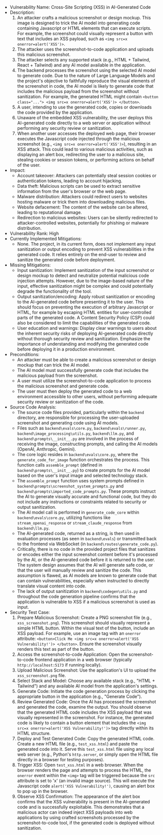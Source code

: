 - Vulnerability Name: Cross-Site Scripting (XSS) in AI-Generated Code
- Description:
    1. An attacker crafts a malicious screenshot or design mockup. This image is designed to trick the AI model into generating code containing Javascript or HTML elements that can execute scripts. For example, the screenshot could visually represent a button with text that includes an XSS payload, such as `<img src=x onerror=alert('XSS')>`.
    2. The attacker uses the screenshot-to-code application and uploads this malicious screenshot.
    3. The attacker selects any supported stack (e.g., HTML + Tailwind, React + Tailwind) and any AI model available in the application.
    4. The backend processes the screenshot using the selected AI model to generate code. Due to the nature of Large Language Models and the project's objective to faithfully reproduce the visual elements of the screenshot in code, the AI model is likely to generate code that includes the malicious payload from the screenshot without sanitization. For example, the generated HTML might contain `<button class="..."> <img src=x onerror=alert('XSS')> </button>`.
    5. A user, intending to use the generated code, copies or downloads the code provided by the application.
    6. Unaware of the embedded XSS vulnerability, the user deploys this AI-generated code directly to a web server or application without performing any security review or sanitization.
    7. When another user accesses the deployed web page, their browser executes the Javascript code injected through the malicious screenshot (e.g., `<img src=x onerror=alert('XSS')>`), resulting in an XSS attack. This could lead to various malicious activities, such as displaying an alert box, redirecting the user to a malicious site, stealing cookies or session tokens, or performing actions on behalf of the user.
- Impact:
    - Account takeover: Attackers can potentially steal session cookies or authentication tokens, leading to account hijacking.
    - Data theft: Malicious scripts can be used to extract sensitive information from the user's browser or the web page.
    - Malware distribution: Attackers could redirect users to websites hosting malware or trick them into downloading malicious files.
    - Website defacement: The content of the website can be altered, leading to reputational damage.
    - Redirection to malicious websites: Users can be silently redirected to attacker-controlled websites, potentially for phishing or malware distribution.
- Vulnerability Rank: High
- Currently Implemented Mitigations:
    - None. The project, in its current form, does not implement any input sanitization or output encoding to prevent XSS vulnerabilities in the generated code. It relies entirely on the end-user to review and sanitize the generated code before deployment.
- Missing Mitigations:
    - Input sanitization: Implement sanitization of the input screenshot or design mockup to detect and neutralize potential malicious code injection attempts. However, due to the image-based nature of the input, effective sanitization might be complex and could potentially degrade the functionality of the tool.
    - Output sanitization/encoding: Apply robust sanitization or encoding to the AI-generated code before presenting it to the user. This should focus on preventing the execution of arbitrary Javascript or HTML, for example by escaping HTML entities for user-controlled parts of the generated code. A Content Security Policy (CSP) could also be considered to limit the capabilities of the generated code.
    - User education and warnings: Display clear warnings to users about the inherent security risks of deploying AI-generated code directly without thorough security review and sanitization. Emphasize the importance of understanding and modifying the generated code before deploying it in a production environment.
- Preconditions:
    - An attacker must be able to create a malicious screenshot or design mockup that can trick the AI model.
    - The AI model must successfully generate code that includes the malicious payload from the screenshot.
    - A user must utilize the screenshot-to-code application to process the malicious screenshot and generate code.
    - The user must then deploy the generated code to a web environment accessible to other users, without performing adequate security review or sanitization of the code.
- Source Code Analysis:
    - The source code files provided, particularly within the `backend` directory, are responsible for processing the user-uploaded screenshot and generating code using AI models.
    - Files such as `backend\evals\core.py`, `backend\evals\runner.py`, `backend\image_processing\utils.py`, `backend\llm.py`, and `backend\prompts\__init__.py` are involved in the process of receiving the image, constructing prompts, and calling the AI models (OpenAI, Anthropic, Gemini).
    - The core logic resides in `backend\evals\core.py`, where the `generate_code_for_image` function orchestrates the process. This function calls `assemble_prompt` (defined in `backend\prompts\__init__.py`) to create prompts for the AI model based on the user's input image and selected technology stack.
    - The `assemble_prompt` function uses system prompts defined in `backend\prompts\screenshot_system_prompts.py` and `backend\prompts\imported_code_prompts.py`. These prompts instruct the AI to generate visually accurate and functional code, but they do not include any instructions or constraints related to security or output sanitization.
    - The AI model call is performed in `generate_code_core` within `backend\evals\core.py`, utilizing functions like `stream_openai_response` or `stream_claude_response` from `backend\llm.py`.
    - The AI-generated code, returned as a string, is then used in evaluation processes (as seen in `backend\evals`) or transmitted back to the frontend via WebSocket (in `backend\routes\generate_code.py`).
    - Critically, there is no code in the provided project files that sanitizes or encodes either the input screenshot content before it's processed by the AI, or the AI-generated code before it is returned to the user. The system design assumes that the AI will generate safe code, or that the user will manually review and sanitize the code. This assumption is flawed, as AI models are known to generate code that can contain vulnerabilities, especially when instructed to directly translate visual content into code.
    - The lack of output sanitization in `backend\codegen\utils.py` and throughout the code generation pipeline confirms that the application is vulnerable to XSS if a malicious screenshot is used as input.
- Security Test Case:
    1. Prepare Malicious Screenshot: Create a PNG screenshot file (e.g., `xss_screenshot.png`). This screenshot should visually represent a simple HTML button.  Within the visual text of the button, include an XSS payload. For example, use an image tag with an `onerror` attribute: `<button>Click Me <img src=x onerror=alert('XSS Vulnerability!')> </button>`. Ensure the screenshot visually renders this text as part of the button.
    2. Access the screenshot-to-code Application: Open the screenshot-to-code frontend application in a web browser (typically `http://localhost:5173` if running locally).
    3. Upload Malicious Screenshot: Use the application's UI to upload the `xss_screenshot.png` file.
    4. Select Stack and Model: Choose any available stack (e.g., "HTML + Tailwind") and any available AI model from the application's settings.
    5. Generate Code: Initiate the code generation process by clicking the appropriate button in the application (e.g., "Generate Code").
    6. Review Generated Code: Once the AI has processed the screenshot and generated the code, examine the output. You should observe that the generated HTML code includes the XSS payload that was visually represented in the screenshot. For instance, the generated code is likely to contain a button element that includes the `<img src=x onerror=alert('XSS Vulnerability!')>` tag directly within its HTML structure.
    7. Deploy and Test Generated Code: Copy the generated HTML code. Create a new HTML file (e.g., `test_xss.html`) and paste the generated code into it. Serve this `test_xss.html` file using any local web server (e.g., Python's `http.server`, or simply open the HTML file directly in a browser for testing purposes).
    8. Trigger XSS: Open `test_xss.html` in a web browser. When the browser renders the page and attempts to process the HTML, the `onerror` event within the `<img>` tag will be triggered because the `src` attribute is set to 'x' (an invalid image source). This will execute the Javascript code `alert('XSS Vulnerability!')`, causing an alert box to pop up in the browser.
    9. Observe XSS Confirmation: The appearance of the alert box confirms that the XSS vulnerability is present in the AI-generated code and is successfully exploitable. This demonstrates that a malicious actor can indeed inject XSS payloads into web applications by using crafted screenshots processed by the screenshot-to-code tool, if the generated code is deployed without sanitization.
